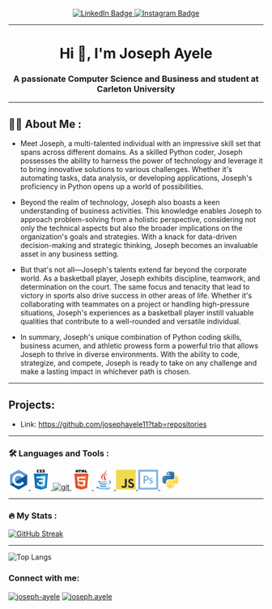 

<!---
josephayele11/josephayele11 is a ✨ special ✨ repository because its `README.md` (this file) appears on your GitHub profile.
You can click the Preview link to take a look at your changes.
--->
<div id="header" align="center">
  <div id="badges">
     <br>
    <a href="https://www.linkedin.com/in/joseph-ayele-7ab9a6269/">
        <img src="https://img.shields.io/badge/LinkedIn-blue?style=for-the-badge&logo=linkedin&logoColor=white" alt="LinkedIn Badge"/>
    <a/>
    <a href="https://www.instagram.com/joseph.ayele/">
      <img src="https://img.shields.io/badge/Instagram-800080?style=for-the-badge&logo=instagram&logoColor=white" alt="Instagram Badge"/>
    <a/>
  </div>
  
</div>
      
---
<h1 align="center">Hi 👋, I'm Joseph Ayele</h1>
<h3 align="center">A passionate Computer Science and Business and student at Carleton University</h3>

---
## :man_technologist: About Me :

- Meet Joseph, a multi-talented individual with an impressive skill set that spans across different domains. As a skilled Python coder, Joseph possesses the ability to harness the power of technology and leverage it to bring innovative solutions to various challenges. Whether it's automating tasks, data analysis, or developing applications, Joseph's proficiency in Python opens up a world of possibilities.

- Beyond the realm of technology, Joseph also boasts a keen understanding of business activities. This knowledge enables Joseph to approach problem-solving from a holistic perspective, considering not only the technical aspects but also the broader implications on the organization's goals and strategies. With a knack for data-driven decision-making and strategic thinking, Joseph becomes an invaluable asset in any business setting.

- But that's not all—Joseph's talents extend far beyond the corporate world. As a basketball player, Joseph exhibits discipline, teamwork, and determination on the court. The same focus and tenacity that lead to victory in sports also drive success in other areas of life. Whether it's collaborating with teammates on a project or handling high-pressure situations, Joseph's experiences as a basketball player instill valuable qualities that contribute to a well-rounded and versatile individual.

- In summary, Joseph's unique combination of Python coding skills, business acumen, and athletic prowess form a powerful trio that allows Joseph to thrive in diverse environments. With the ability to code, strategize, and compete, Joseph is ready to take on any challenge and make a lasting impact in whichever path is chosen.
      
---
## Projects:
- Link: https://github.com/josephayele11?tab=repositories

---

### :hammer_and_wrench: Languages and Tools :
      
<div>
<p align="left"> <a href="https://www.cprogramming.com/" target="_blank" rel="noreferrer"> <img src="https://raw.githubusercontent.com/devicons/devicon/master/icons/c/c-original.svg" alt="c" width="40" height="40"/> </a> <a href="https://www.w3schools.com/css/" target="_blank" rel="noreferrer"> <img src="https://raw.githubusercontent.com/devicons/devicon/master/icons/css3/css3-original-wordmark.svg" alt="css3" width="40" height="40"/> </a>  <a href="https://git-scm.com/" target="_blank" rel="noreferrer"> <img src="https://www.vectorlogo.zone/logos/git-scm/git-scm-icon.svg" alt="git" width="40" height="40"/> </a> <a href="https://www.w3.org/html/" target="_blank" rel="noreferrer"> <img src="https://raw.githubusercontent.com/devicons/devicon/master/icons/html5/html5-original-wordmark.svg" alt="html5" width="40" height="40"/> </a> <a href="https://www.java.com" target="_blank" rel="noreferrer"> <img src="https://raw.githubusercontent.com/devicons/devicon/master/icons/java/java-original.svg" alt="java" width="40" height="40"/> </a> <a href="https://developer.mozilla.org/en-US/docs/Web/JavaScript" target="_blank" rel="noreferrer"> <img src="https://raw.githubusercontent.com/devicons/devicon/master/icons/javascript/javascript-original.svg" alt="javascript" width="40" height="40"/> </a> <a href="https://www.photoshop.com/en" target="_blank" rel="noreferrer"> <img src="https://raw.githubusercontent.com/devicons/devicon/master/icons/photoshop/photoshop-line.svg" alt="photoshop" width="40" height="40"/> </a> <a href="https://www.python.org" target="_blank" rel="noreferrer"> <img src="https://raw.githubusercontent.com/devicons/devicon/master/icons/python/python-original.svg" alt="python" width="40" height="40"/> </a> </a> </p>
</div>
      
---

### :fire: My Stats :
      
[![GitHub Streak](http://github-readme-streak-stats.herokuapp.com?user=josephayele11&theme=github-dark-blue&date_format=M%20j%5B%2C%20Y%5D&mode=weekly&exclude_days=Sun%2CSat)](https://git.io/streak-stats)

---

![Top Langs](https://github-readme-stats.vercel.app/api/top-langs/?username=josephayele11&theme=tokyonight)

<h3 align="left">Connect with me:</h3>
<p align="left">
<a href="https://linkedin.com/in/joseph-ayele-7ab9a6269" target="blank"><img align="center" src="https://raw.githubusercontent.com/rahuldkjain/github-profile-readme-generator/master/src/images/icons/Social/linked-in-alt.svg" alt="joseph-ayele" height="30" width="40" /></a>
<a href="https://instagram.com/joseph.ayele" target="blank"><img align="center" src="https://raw.githubusercontent.com/rahuldkjain/github-profile-readme-generator/master/src/images/icons/Social/instagram.svg" alt="joseph.ayele" height="30" width="40" /></a>
</p>
